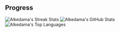 ## Progress

![Alkedama's Streak Stats](https://streak-stats.demolab.com/?user=Alkedama&theme=onedark)
![Alkedama's GitHub Stats](https://github-readme-stats.vercel.app/api?username=Alkedama&show_icons=true&theme=onedark)
![Alkedama's Top Languages](https://github-readme-stats.vercel.app/api/top-langs?username=Alkedama&show_icons=true&theme=onedark&langs_count=4&layout=compact)

<!--
**Alkedama/Alkedama** is a ✨ _special_ ✨ repository because its `README.md` (this file) appears on your GitHub profile.

Here are some ideas to get you started:

- 🔭 I’m currently working on ...
- 🌱 I’m currently learning ...
- 👯 I’m looking to collaborate on ...
- 🤔 I’m looking for help with ...
- 💬 Ask me about ...
- 📫 How to reach me: ...
- 😄 Pronouns: ...
- ⚡ Fun fact: ...
-->
